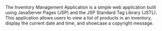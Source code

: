 The Inventory Management Application is a simple web application built using JavaServer Pages (JSP) and the JSP Standard Tag Library (JSTL).
This application allows users to view a list of products in an inventory, display the current date and time, and showcase a copyright message.
